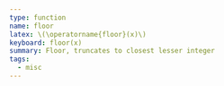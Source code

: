```yaml
---
type: function
name: floor
latex: \(\operatorname{floor}(x)\)
keyboard: floor(x)
summary: Floor, truncates to closest lesser integer
tags:
  - misc
---
```

